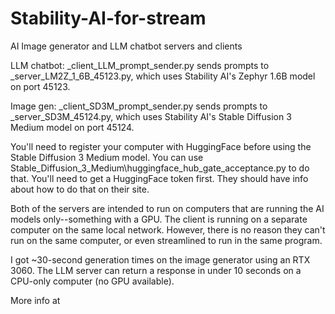 # Stability-AI-for-stream
 AI Image generator and LLM chatbot servers and clients

LLM chatbot:
_client_LLM_prompt_sender.py sends prompts to _server_LM2Z_1_6B_45123.py, which uses Stability AI's Zephyr 1.6B model on port 45123.

Image gen:
_client_SD3M_prompt_sender.py sends prompts to _server_SD3M_45124.py, which uses Stability AI's Stable Diffusion 3 Medium model on port 45124.

You'll need to register your computer with HuggingFace before using the Stable Diffusion 3 Medium model. You can use Stable_Diffusion_3_Medium\huggingface_hub_gate_acceptance.py to do that. You'll need to get a HuggingFace token first. They should have info about how to do that on their site.

Both of the servers are intended to run on computers that are running the AI models only--something with a GPU. The client is running on a separate computer on the same local network. However, there is no reason they can't run on the same computer, or even streamlined to run in the same program. 

I got ~30-second generation times on the image generator using an RTX 3060. The LLM server can return a response in under 10 seconds on a CPU-only computer (no GPU available).

More info at